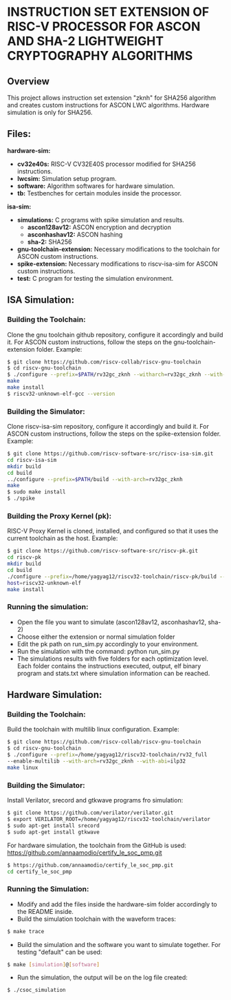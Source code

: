 # INSTRUCTION SET EXTENSION OF RISC-V PROCESSOR FOR ASCON AND SHA-2 LIGHTWEIGHT CRYPTOGRAPHY ALGORITHMS

## Overview
This project allows instruction set extension "zknh" for SHA256 algorithm and creates custom instructions for ASCON LWC algorithms. Hardware simulation is only for SHA256.

## Files:
**hardware-sim:**
- **cv32e40s:** RISC-V CV32E40S processor modified for SHA256 instructions.
- **lwcsim:** Simulation setup program.
- **software:** Algorithm softwares for hardware simulation.
- **tb:** Testbenches for certain modules inside the processor.

**isa-sim:**
- **simulations:** C programs with spike simulation and results.  
  - **ascon128av12:** ASCON encryption and decryption
  - **asconhashav12:** ASCON hashing
  - **sha-2:** SHA256
- **gnu-toolchain-extension:** Necessary modifications to the toolchain for ASCON custom instructions.
- **spike-extension:** Necessary modifications to riscv-isa-sim for ASCON custom instructions.
- **test:** C program for testing the simulation environment.

## ISA Simulation:
### Building the Toolchain:
Clone the gnu toolchain github repository, configure it accordingly and build it. For ASCON custom instructions, follow the steps on the gnu-toolchain-extension folder. Example:

```bash
$ git clone https://github.com/riscv-collab/riscv-gnu-toolchain
$ cd riscv-gnu-toolchain
$ ./configure --prefix=$PATH/rv32gc_zknh --witharch=rv32gc_zknh --with-abi=ilp32
make
make install
$ riscv32-unknown-elf-gcc --version
```

### Building the Simulator:
Clone riscv-isa-sim repository, configure it accordingly and build it. For ASCON custom instructions, follow the steps on the spike-extension folder. Example:

```bash
$ git clone https://github.com/riscv-software-src/riscv-isa-sim.git
cd riscv-isa-sim
mkdir build
cd build
../configure --prefix=$PATH/build --with-arch=rv32gc_zknh
make
$ sudo make install
$ ./spike
```

### Building the Proxy Kernel (pk):
RISC-V Proxy Kernel is cloned, installed, and configured so that it uses the current toolchain
as the host. Example:

```bash
$ git clone https://github.com/riscv-software-src/riscv-pk.git
cd riscv-pk
mkdir build
cd build
./configure --prefix=/home/yagyag12/riscv32-toolchain/riscv-pk/build --
host=riscv32-unknown-elf
make install
```

### Running the simulation:
- Open the file you want to simulate (ascon128av12, asconhashav12, sha-2)
- Choose either the extension or normal simulation folder
- Edit the pk path on run_sim.py accordingly to your environment.
- Run the simulation with the command:
 python run_sim.py
- The simulations results with five folders for each optimization level. Each folder contains the instructions executed, output, elf binary program and stats.txt where simulation information can be reached.

## Hardware Simulation:
### Building the Toolchain:
Build the toolchain with multilib linux configuration. Example:

```bash
$ git clone https://github.com/riscv-collab/riscv-gnu-toolchain
$ cd riscv-gnu-toolchain
$ ./configure --prefix=/home/yagyag12/riscv32-toolchain/rv32_full
--enable-multilib --with-arch=rv32gc_zknh --with-abi=ilp32
make linux
```

### Building the Simulator:
Install Verilator, srecord and gtkwave programs fro simulation:

```bash
$ git clone https://github.com/verilator/verilator.git
$ export VERILATOR_ROOT=/home/yagyag12/riscv32-toolchain/verilator
$ sudo apt-get install srecord
$ sudo apt-get install gtkwave
```
For hardware simulation, the toolchain from the GitHub is used: https://github.com/annaamodio/certify_le_soc_pmp.git 

```bash
$ https://github.com/annaamodio/certify_le_soc_pmp.git
cd certify_le_soc_pmp
```

### Running the Simulation:
- Modify and add the files inside the hardware-sim folder accordingly to the README inside.
- Build the simulation toolchain with the waveform traces:
```bash
$ make trace
```
- Build the simulation and the software you want to simulate together. For testing "default" can be used:
```bash
$ make [simulation]@[software]
```
-  Run the simulation, the output will be on the log file created:
```bash
$ ./csoc_simulation
```

